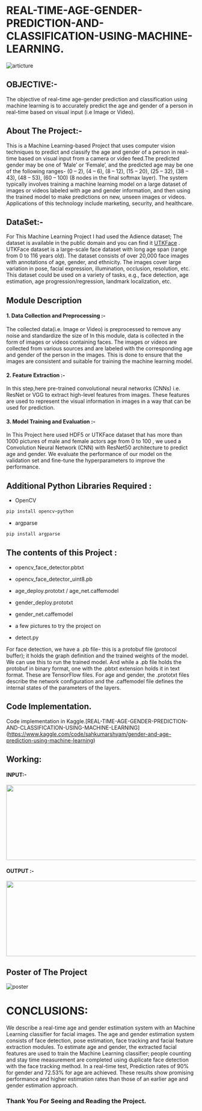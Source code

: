 # REAL-TIME-AGE-GENDER-PREDICTION-AND-CLASSIFICATION-USING-MACHINE-LEARNING.

![articture](https://user-images.githubusercontent.com/84222697/235092372-11100e97-7b88-44bc-ab26-636144919f55.jpg)


## OBJECTIVE:-
The objective of real-time age-gender prediction and classification using machine learning is to accurately predict the age and gender of a person in real-time based on visual input (i.e Image or Video).
## About The Project:-
This is a Machine Learning-based Project that uses computer vision techniques to predict and classify the age and gender of a person in real-time based on visual input from a camera or video feed.The predicted gender may be one of ‘Male’ or ‘Female’, and the predicted age may be one of the following ranges- (0 – 2), (4 – 6), (8 – 12), (15 – 20), (25 – 32), (38 – 43), (48 – 53), (60 – 100) (8 nodes in the final softmax layer). The system typically involves training a machine learning model on a large dataset of images or videos labeled with age and gender information, and then using the trained model to make predictions on new, unseen images or videos. Applications of this technology include marketing, security, and healthcare.
## DataSet:-
For This Machine Learning Project I had used the Adience dataset; The dataset is available in the public domain and you can find it [UTKFace](https://www.kaggle.com/datasets/jangedoo/utkface-new) . UTKFace dataset is a large-scale face dataset with long age span (range from 0 to 116 years old). The dataset consists of over 20,000 face images with annotations of age, gender, and ethnicity. The images cover large variation in pose, facial expression, illumination, occlusion, resolution, etc. This dataset could be used on a variety of tasks, e.g., face detection, age estimation, age progression/regression, landmark localization, etc.

## Module Description
#### 1. Data Collection and Preprocessing :-
The collected data(i.e. Image or Video) is preprocessed to remove any noise and
standardize the size of In this module, data is collected in the form of images or
videos containing faces. The images or videos are collected from various sources
and are labeled with the corresponding age and gender of the person in the images.
This is done to ensure that the images are consistent and suitable for training the
machine learning model.

#### 2. Feature Extraction :-
In this step,here pre-trained convolutional neural networks (CNNs) i.e. ResNet or
VGG to extract high-level features from images. These features are used to represent
the visual information in images in a way that can be used for prediction.

#### 3. Model Training and Evaluation :-
In This Project here used HDF5 or UTKFace dataset that has more than 1000 pictures of male and female actors
age from 0 to 100 , we used a Convolution Neural Network (CNN) with ResNet50
architecture to predict age and gender. We evaluate the performance of our model on
the validation set and fine-tune the hyperparameters to improve the performance.

## Additional Python Libraries Required :
+ OpenCV
```ruby
pip install opencv-python
```
- argparse
```ruby
pip install argparse
```

## The contents of this Project :
+ opencv_face_detector.pbtxt
- opencv_face_detector_uint8.pb
+ age_deploy.prototxt
/ age_net.caffemodel
* gender_deploy.prototxt
+ gender_net.caffemodel
- a few pictures to try the project on
+ detect.py

For face detection, we have a .pb file- this is a protobuf file (protocol buffer); it holds the graph definition and the trained weights of the model. We can use this to run the trained model. And while a .pb file holds the protobuf in binary format, one with the .pbtxt extension holds it in text format. These are TensorFlow files. For age and gender, the .prototxt files describe the network configuration and the .caffemodel file defines the internal states of the parameters of the layers.
## Code Implementation.
Code implementation in Kaggle.[REAL-TIME-AGE-GENDER-PREDICTION-AND-CLASSIFICATION-USING-MACHINE-LEARNING] (https://www.kaggle.com/code/sahkumarshyam/gender-and-age-prediction-using-machine-learning)
## Working:
#### INPUT:-

<img src="https://user-images.githubusercontent.com/84222697/230326843-7e083992-3c05-48d6-b4d6-a2da8a20da9a.png" width="700" height="200">

#### OUTPUT :-

<img src="https://user-images.githubusercontent.com/84222697/224467378-e87c35c7-eded-49e2-9ba3-9e62e791c9d8.png" width="700" height="200">

## Poster of The Project
![poster](https://user-images.githubusercontent.com/84222697/234810089-4d93a511-9284-43fd-956b-9b7a758f6e36.png)

# CONCLUSIONS:
We  describe  a  real-time  age  and  gender  estimation  system  with  an  Machine Learning classifier  for  facial images.  The  age  and  gender  estimation  system  consists  of  face  detection,  pose  estimation,  face tracking  and  facial  feature  extraction  modules.  To  estimate  age  and  gender,  the  extracted  facial features  are  used  to train  the Machine Learning classifier;  people  counting  and  stay time  measurement  are completed using duplicate face detection with the face tracking method. In a real-time test, Prediction rates of 90%  for gender and 72.53% for age are achieved. These results show promising performance and higher estimation rates than those of an earlier age and gender estimation approach.
### Thank You For Seeing and Reading the Project.
